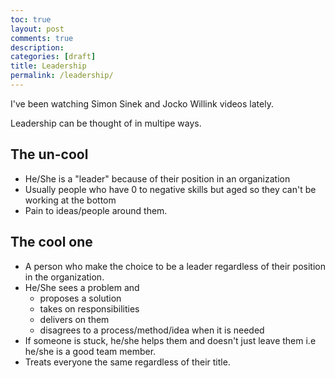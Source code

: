 ```yaml
---
toc: true
layout: post
comments: true
description: 
categories: [draft]
title: Leadership
permalink: /leadership/
---
```


I've been watching Simon Sinek and Jocko Willink videos lately.

Leadership can be thought of in multipe ways.

## The un-cool
- He/She is a "leader" because of their position in an organization
- Usually people who have 0 to negative skills but aged so they can't be working at the bottom
- Pain to ideas/people around them.

## The cool one
- A person who make the choice to be a leader regardless of their position in the organization.
- He/She sees a problem and
  - proposes a solution
  - takes on responsibilities
  - delivers on them
  - disagrees to a process/method/idea when it is needed
- If someone is stuck, he/she helps them and doesn't just leave them i.e he/she is a good team member.
- Treats everyone the same regardless of their title.